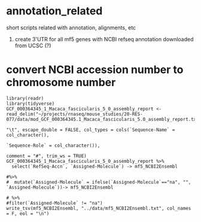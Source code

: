 # annotation_related
short scripts related with annotation, alignments, etc
1. create 3'UTR for all mf5 genes with NCBI refseq annotation downloaded from UCSC (?)


# convert NCBI accession number to chromosome number 
```
library(readr)
library(tidyverse)
GCF_000364345_1_Macaca_fascicularis_5_0_assembly_report <- read_delim("~/projects/rnaseq/mouse_studies/20-RES-077/data/mod_GCF_000364345.1_Macaca_fascicularis_5.0_assembly_report.txt", 
                                                                      "\t", escape_double = FALSE, col_types = cols(`Sequence-Name` = col_character(), 
                                                                                                                    `Sequence-Role` = col_character()), 
                                                                      comment = "#", trim_ws = TRUE)
GCF_000364345_1_Macaca_fascicularis_5_0_assembly_report %>% 
  select(`RefSeq-Accn`, `Assigned-Molecule`) -> mf5_NCBI2Ensembl

#%>%
#  mutate(`Assigned-Molecule` = ifelse(`Assigned-Molecule`=="na", "", `Assigned-Molecule`))-> mf5_NCBI2Ensembl

# %>%
#filter(`Assigned-Molecule` != "na") 
write_tsv(mf5_NCBI2Ensembl, "../data/mf5_NCBI2Ensembl.txt", col_names = F, eol = "\n")
```

